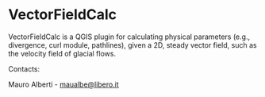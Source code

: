 # VectorFieldCalc


VectorFieldCalc is a QGIS plugin for calculating physical parameters (e.g., divergence, curl module, pathlines), given a 2D, steady vector field, such as the velocity field of glacial flows.


Contacts:

Mauro Alberti - maualbe@libero.it
